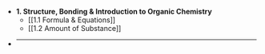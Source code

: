 - **1. Structure, Bonding & Introduction to Organic Chemistry**
	- [[1.1 Formula & Equations]]
	- [[1.2 Amount of Substance]]
- ****
